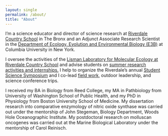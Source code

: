 ```yaml
---
layout: single
permalink: /about/
title: "About"
---
```

I’m a science educator and director of science research at [Riverdale Country School](https://www.riverdale.edu/) in The Bronx and an Adjunct Associate Research Scientist in the [Department of Ecology, Evolution and Environmental Biology (E3B)](http://e3b.columbia.edu/faculty/rachel-cox/) at Columbia University in New York.

I oversee the activities of the [Lisman Laboratory for Molecular Ecology at Riverdale Country School](https://www.riverdale.edu/2015/09/08/summer-science-research/) and advise students on [summer research activities and internships.](https://www.rockefeller.edu/outreach/lab-initiative/summer-science/highschoolapp/
) I help to organize the Riverdale’s annual [Student Science Symposium](https://www.riverdale.edu/events/science-symposium/) and I co-lead [field work](https://inspirationlab.org/story/7247), outdoor leadership, and science conference trips.    

I received my BA in Biology from Reed College, my MA in Pathbiology from University of Washington School of Public Health, and my PhD in Physiology from Boston University School of Medicine. My dissertation research into comparative enzymology of nitric oxide synthase was carried out under the mentorship of John Stegeman, Biology Department, Woods Hole Oceanographic Institute. My postdoctoral research on molluscan oncogenes was carried out at the Marine Biological Laboratory under the mentorship of Carol Reinisch.
